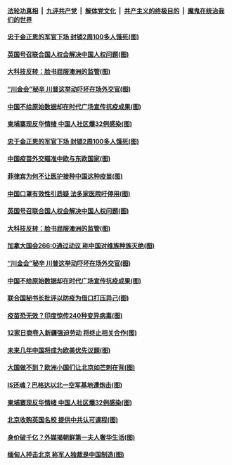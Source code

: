 

####  [法轮功真相](../../../../basic/blob/master/README.md?t=02250501) &nbsp;|&nbsp; [九评共产党](../../../../9ping.md/blob/master/README.md?t=02250501) &nbsp;|&nbsp; [解体党文化](../../../../jtdwh.md/blob/master/README.md?t=02250501)  &nbsp;|&nbsp; [共产主义的终极目的](../../../../gczydzjmd.md/blob/master/README.md?t=02250501) &nbsp;|&nbsp; [魔鬼在统治我们的世界](../../../../mgztzwmdsj.md/blob/master/README.md?t=02250501) 

#### [忠于金正恩的军官下场 封锁2周100多人饿死(图)](../pages/p9/963491.md?t=02250501) 

#### [英国号召联合国人权会解决中国人权问题(图)](../pages/p9/963513.md?t=02250501) 

#### [大科技反转：脸书屈服澳洲的监管(图)](../pages/p9/963506.md?t=02250501) 

#### [“川金会”秘辛 川普这举动吓坏在场外交官(图)](../pages/p9/963367.md?t=02250501) 

#### [中国不给原始数据却在时代广场宣传抗疫成果(图)](../pages/p9/963418.md?t=02250501) 

#### [柬埔寨现反华情绪 中国人社区爆32例感染(图)](../pages/p9/963249.md?t=02250501) 


#### [忠于金正恩的军官下场 封锁2周100多人饿死(图)](../pages/p9/963491.md?t=02250501) 

#### [中国疫苗外交瞄准中欧与东欧国家(图)](../pages/p9/963545.md?t=02250501) 

#### [菲律宾为何不让医护接种中国这种疫苗(图)](../pages/p9/963482.md?t=02250501) 

#### [中国口罩有效性引质疑 法多家医院吁停用(图)](../pages/p9/963536.md?t=02250501) 

#### [英国号召联合国人权会解决中国人权问题(图)](../pages/p9/963513.md?t=02250501) 

#### [大科技反转：脸书屈服澳洲的监管(图)](../pages/p9/963506.md?t=02250501) 

#### [加拿大国会266:0通过动议 称中国对维族种族灭绝(图)](../pages/p9/963447.md?t=02250501) 

#### [“川金会”秘辛 川普这举动吓坏在场外交官(图)](../pages/p9/963367.md?t=02250501) 

#### [中国不给原始数据却在时代广场宣传抗疫成果(图)](../pages/p9/963418.md?t=02250501) 

#### [联合国秘书长批评以防疫为借口打压异己(图)](../pages/p9/963416.md?t=02250501) 

#### [疫苗恐无效？印度惊传240种变异病毒(图)](../pages/p9/963366.md?t=02250501) 

#### [12家日商卷入新疆强迫劳动 将终止相关合作(图)](../pages/p9/963390.md?t=02250501) 

#### [未来几年中国将成为欧美优先议题(图)](../pages/p9/963381.md?t=02250501) 

#### [大国做不到？欧洲小国们让北京如芒刺在背(图)](../pages/p9/963250.md?t=02250501) 

#### [IS还魂？巴格达以北一空军基地遭炮击(图)](../pages/p9/963318.md?t=02250501) 

#### [柬埔寨现反华情绪 中国人社区爆32例感染(图)](../pages/p9/963249.md?t=02250501) 

#### [北京收购英国名校 提供中共认可课程(图)](../pages/p9/963274.md?t=02250501) 

#### [身价破千亿？外媒揭朝鲜第一夫人奢华生活(图)](../pages/p9/963164.md?t=02250501) 

#### [缅甸人抨击北京 称军人独裁是中国制造(图)](../pages/p9/963233.md?t=02250501) 

